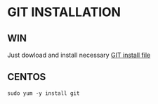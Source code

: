 # GIT INSTALLATION

## WIN

Just dowload and install necessary [GIT install file](https://git-scm.com/downloads)


## CENTOS 

```
sudo yum -y install git
```



